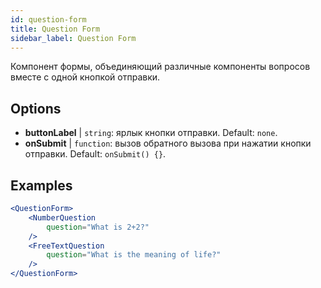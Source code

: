 ```yaml
---
id: question-form 
title: Question Form
sidebar_label: Question Form
---
```


Компонент формы, объединяющий различные компоненты вопросов вместе с одной кнопкой отправки.

## Options

* __buttonLabel__ | `string`: ярлык кнопки отправки. Default: `none`.
* __onSubmit__ | `function`: вызов обратного вызова при нажатии кнопки отправки. Default: `onSubmit() {}`.


## Examples

```jsx live
<QuestionForm>
    <NumberQuestion
        question="What is 2+2?"
    />
    <FreeTextQuestion
        question="What is the meaning of life?"
    />    
</QuestionForm>
```
